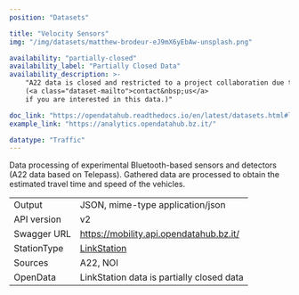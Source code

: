 ```yaml
---
position: "Datasets"

title: "Velocity Sensors"
img: "/img/datasets/matthew-brodeur-eJ9mX6yEbAw-unsplash.png"

availability: "partially-closed"
availability_label: "Partially Closed Data"
availability_description: >-
    "A22 data is closed and restricted to a project collaboration due to expert knowledge required
    (<a class="dataset-mailto">contact&nbsp;us</a>
    if you are interested in this data.)"

doc_link: "https://opendatahub.readthedocs.io/en/latest/datasets.html#linkstation-dataset"
example_link: "https://analytics.opendatahub.bz.it/"

datatype: "Traffic"
---
```


Data processing of experimental Bluetooth-based sensors and detectors (A22 data based on Telepass). Gathered data are processed to obtain the estimated travel time and speed of the vehicles.

|             |                                                                           |
| :---------- | ------------------------------------------------------------------------- |
| Output      | JSON, mime-type application/json                                          |
| API version | v2                                                                        |
| Swagger URL | https://mobility.api.opendatahub.bz.it/                                   |
| StationType | [LinkStation](https://mobility.api.opendatahub.bz.it/v2/flat/LinkStation) |
| Sources     | A22, NOI                                                                     |
| OpenData    | LinkStation data is partially closed data                                |
